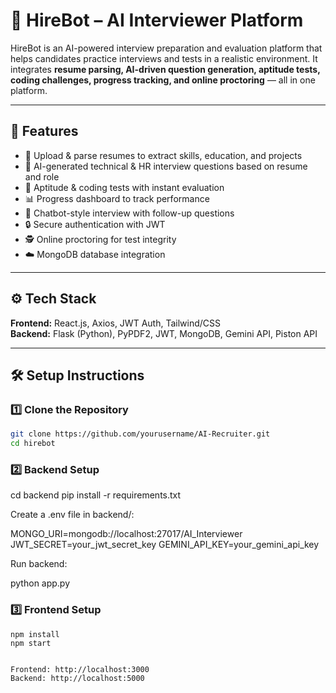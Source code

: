 # 🤖 HireBot – AI Interviewer Platform

HireBot is an AI-powered interview preparation and evaluation platform that helps candidates practice interviews and tests in a realistic environment. It integrates **resume parsing, AI-driven question generation, aptitude tests, coding challenges, progress tracking, and online proctoring** — all in one platform.

---

## 🚀 Features
- 📄 Upload & parse resumes to extract skills, education, and projects  
- 🤖 AI-generated technical & HR interview questions based on resume and role  
- 🧠 Aptitude & coding tests with instant evaluation  
- 📊 Progress dashboard to track performance  
- 💬 Chatbot-style interview with follow-up questions  
- 🔒 Secure authentication with JWT  
- 🕵️ Online proctoring for test integrity  
- ☁️ MongoDB database integration  

---

## ⚙️ Tech Stack
**Frontend:** React.js, Axios, JWT Auth, Tailwind/CSS  
**Backend:** Flask (Python), PyPDF2, JWT, MongoDB, Gemini API, Piston API  

---

## 🛠️ Setup Instructions

### 1️⃣ Clone the Repository
```bash
git clone https://github.com/yourusername/AI-Recruiter.git
cd hirebot
```

### 2️⃣ Backend Setup
cd backend
pip install -r requirements.txt


Create a .env file in backend/:

MONGO_URI=mongodb://localhost:27017/AI_Interviewer
JWT_SECRET=your_jwt_secret_key
GEMINI_API_KEY=your_gemini_api_key


Run backend:

python app.py


### 3️⃣ Frontend Setup
```cd frontend
npm install
npm start


Frontend: http://localhost:3000
Backend: http://localhost:5000


